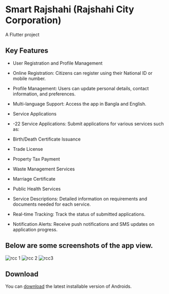 # Smart Rajshahi (Rajshahi City Corporation)

A Flutter project 

## Key Features


* User Registration and Profile Management

* Online Registration: Citizens can register using their National ID or mobile number.
* Profile Management: Users can update personal details, contact information, and preferences.
* Multi-language Support: Access the app in Bangla and English.
* Service Applications

* -22 Service Applications: Submit applications for various services such as:
* Birth/Death Certificate Issuance
* Trade License 
* Property Tax Payment
* Waste Management Services
* Marriage Certificate
* Public Health Services
* Service Descriptions: Detailed information on requirements and documents needed for each service.
* Real-time Tracking: Track the status of submitted applications.
* Notification Alerts: Receive push notifications and SMS updates on application progress.
## Below are some screenshots of the app view.


![rcc 1](https://github.com/user-attachments/assets/2e15779c-4027-4d11-9682-75ce121b58b5)
![rcc 2](https://github.com/user-attachments/assets/2cf1c064-16a1-4fca-8b8e-e5539655ca4a)
![rcc3](https://github.com/user-attachments/assets/3ba0989a-46e3-4762-a146-f73083505d62)


## Download

You can [download](https://github.com/sajib-mridha-nor/OTT----DhakaLive-Play/) the latest installable version of Androids.

